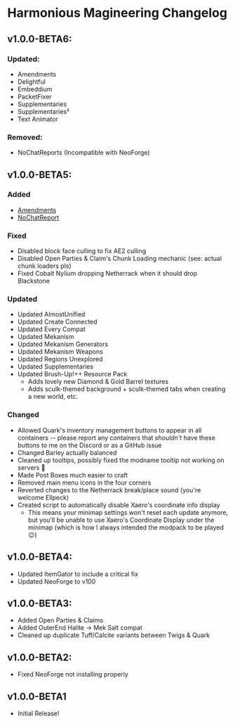 # Harmonious Magineering Changelog

## v1.0.0-BETA6:

### Updated:

- Amendments
- Delightful
- Embeddium
- PacketFixer
- Supplementaries
- Supplementaries²
- Text Animator

### Removed:

- NoChatReports (Incompatible with NeoForge)

## v1.0.0-BETA5:

### Added

- [Amendments](https://www.curseforge.com/minecraft/mc-mods/amendments)
- [NoChatReport](https://www.curseforge.com/minecraft/mc-mods/no-chat-reports)

### Fixed

- Disabled block face culling to fix AE2 culling
- Disabled Open Parties & Claim's Chunk Loading mechanic (see: actual chunk loaders pls)
- Fixed Cobalt Nylium dropping Netherrack when it should drop Blackstone

### Updated

- Updated AlmostUnified
- Updated Create Connected
- Updated Every Compat
- Updated Mekanism
- Updated Mekanism Generators
- Updated Mekanism Weapons
- Updated Regions Unexplored
- Updated Supplementaries
- Updated Brush-Up!++ Resource Pack 
    - Adds lovely new Diamond & Gold Barrel textures
    - Adds sculk-themed background + sculk-themed tabs when creating a new world, etc.

### Changed

- Allowed Quark's inventory management buttons to appear in all containers -- please report any containers that _shouldn't_ have these buttons to me on the Discord or as a GitHub issue
- Changed Barley actually balanced
- Cleaned up tooltips, possibly fixed the modname tooltip not working on servers 🤞
- Made Post Boxes much easier to craft
- Removed main menu icons in the four corners
- Reverted changes to the Netherrack break/place sound (you're welcome Ellpeck)
- Created script to automatically disable Xaero's coordinate info display
    - This means your minimap settings won't reset each update anymore, but you'll be unable to use Xaero's Coordinate Display under the minimap (which is how I always intended the modpack to be played 😉)

## v1.0.0-BETA4:

- Updated ItemGator to include a critical fix
- Updated NeoForge to v100

## v1.0.0-BETA3:

- Added Open Parties & Claims
- Added OuterEnd Halite -> Mek Salt compat
- Cleaned up duplicate Tuff/Calcite variants between Twigs & Quark

## v1.0.0-BETA2:

- Fixed NeoForge not installing properly

## v1.0.0-BETA1

- Initial Release!